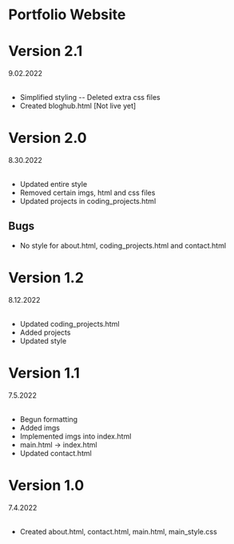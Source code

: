 # Portfolio Website
<h1>Version 2.1</h1>
9.02.2022
<br>
<br>
<ul>
    <li>Simplified styling -- Deleted extra css files</li>
    <li>Created bloghub.html [Not live yet]</li>
</ul>

<h1>Version 2.0</h1>
8.30.2022
<br>
<br>
<ul>
    <li>Updated entire style</li>
    <li>Removed certain imgs, html and css files</li>
    <li>Updated projects in coding_projects.html</li>
</ul>
<h2>Bugs</h2>
<ul>
    <li>No style for about.html, coding_projects.html and contact.html</li>
</ul>

<h1>Version 1.2</h1>
8.12.2022
<br>
<br>
<ul>
    <li>Updated coding_projects.html</li>
    <li>Added projects</li>
    <li>Updated style</li>
</ul>

<h1>Version 1.1</h1>
7.5.2022
<br>
<br>
<ul>
    <li>Begun formatting</li>
    <li>Added imgs</li>
    <li>Implemented imgs into index.html</li>
    <li>main.html -> index.html</li>
    <li>Updated contact.html</li>
</ul>
<h1>Version 1.0</h1>
7.4.2022
<br>
<br>
<ul>
    <li>Created about.html, contact.html, main.html, main_style.css</li>
</ul>
